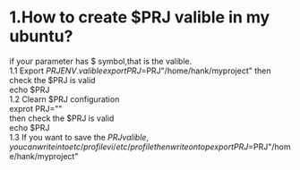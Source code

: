 
# 1.How to create $PRJ valible in my ubuntu?
if your parameter has $ symbol,that is the valible.  
1.1 Export $PRJ ENV.valible  
export PRJ=$PRJ"/home/hank/myproject" 
then check the $PRJ is valid  
echo $PRJ  
1.2 Clearn $PRJ configuration  
exprot PRJ=""  
then check the $PRJ is valid  
echo $PRJ  
1.3 If you want to save the $PRJ valible,you can write into etc/profile  
vi /etc/profile  
then write on top  
export PRJ=$PRJ"/home/hank/myproject" 
